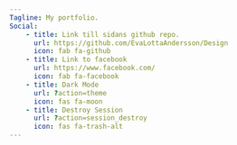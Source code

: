 ```yaml
---
Tagline: My portfolio.
Social:
    - title: Link till sidans github repo.
      url: https://github.com/EvaLottaAndersson/Design
      icon: fab fa-github
    - title: Link to facebook
      url: https://www.facebook.com/
      icon: fab fa-facebook
    - title: Dark Mode
      url: ?action=theme
      icon: fas fa-moon
    - title: Destroy Session
      url: ?action=session_destroy
      icon: fas fa-trash-alt
---
```

